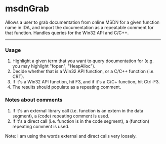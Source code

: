 msdnGrab
========

Allows a user to grab documentation from online MSDN for a given function name in IDA, and import the documentation as a repeatable comment for that function. Handles queries for the Win32 API and C/C++.

___

### Usage
  1. Highlight a given term that you want to query documentation for (e.g. you may highlight "fopen", "HeapAlloc").
  2. Decide whether that is a Win32 API function, or a C/C++ function (i.e. CRT).
  3. If it's a Win32 API function, hit F3, and if it's a C/C+ function, hit Ctrl-F3.
  4. The results should populate as a repeating comment.

### Notes about comments

  1. If it's an external library call (i.e. function is an extern in the data segment), a (code) repeating comment is used.
  2. If it's a direct call (i.e. function is in the code segment), a (function) repeating comment is used.

  Note: I am using the words external and direct calls very loosely.

